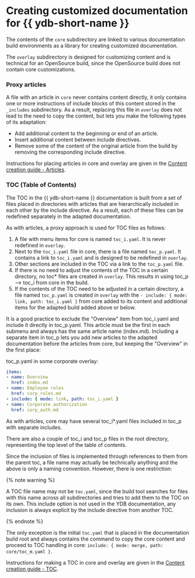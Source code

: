 # Creating customized documentation for {{ ydb-short-name }}

The contents of the `core` subdirectory are linked to various documentation build environments as a library for creating customized documentation.

The `overlay` subdirectory is designed for customizing content and is technical for an OpenSource build, since the OpenSource build does not contain core customizations.

### Proxy articles

A file with an article in `core` never contains content directly, it only contains one or more instructions of include blocks of this content stored in the `_includes` subdirectory. As a result, replacing this file in `overlay` does not lead to the need to copy the content, but lets you make the following types of its adaptation:

- Add additional content to the beginning or end of an article.
- Insert additional content between include directives.
- Remove some of the content of the original article from the build by removing the corresponding include directive.

Instructions for placing articles in core and overlay are given in the [Content creation guide - Articles](content.md#articles).

### TOC (Table of Contents)

The TOC in the {{ ydb-short-name }} documentation is built from a set of files placed in directories with articles that are hierarchically included in each other by the include directive. As a result, each of these files can be redefined separately in the adapted documentation.

As with articles, a proxy approach is used for TOC files as follows:

1. A file with menu items for core is named `toc_i.yaml`. It is never redefined in `overlay`.
1. Next to the `toc_i.yaml` file in core, there is a file named `toc_p.yaml`. It contains a link to `toc_i.yaml` and is designed to be redefined in `overlay`.
1. Other sections are included in the TOC via a link to the `toc_p.yaml` file.
1. If there is no need to adjust the contents of the TOC in a certain directory, no toc* files are created in `overlay`. This results in using toc_p --> toc_i from core in the build.
1. If the contents of the TOC need to be adjusted in a certain directory, a file named `toc_p.yaml` is created in `overlay` with the `- include: { mode: link, path: toc_i.yaml }` from core added to its content and additional items for the adapted build added above or below.

It is a good practice to exclude the "Overview" item from toc_i.yaml and include it directly in toc_p.yaml. This article must be the first in each submenu and always has the same article name (index.md). Including a separate item in toc_p lets you add new articles to the adapted documentation before the articles from core, but keeping the "Overview" in the first place:

toc_p.yaml in some corporate overlay:

```yaml
items:
- name: Overview
  href: index.md
- name: Employee roles
  href: corp_roles.md
- include: { mode: link, path: toc_i.yaml }
- name: Corporate authorization
  href: corp_auth.md
```

As with articles, core may have several toc_i*.yaml files included in toc_p with separate includes.

There are also a couple of toc_i and toc_p files in the root directory, representing the top level of the table of contents.

Since the inclusion of files is implemented through references to them from the parent toc, a file name may actually be technically anything and the above is only a naming convention. However, there is one restriction:

{% note warning %}

A TOC file name may not be `toc.yaml`, since the build tool searches for files with this name across all subdirectories and tries to add them to the TOC on its own. This include option is not used in the YDB documentation, any inclusion is always explicit by the include directive from another TOC.

{% endnote %}

The only exception is the initial `toc.yaml` that is placed in the documentation build root and always contains the command to copy the core content and proceed to TOC handling in core: `include: { mode: merge, path: core/toc_m.yaml }`.

Instructions for making a TOC in core and overlay are given in the [Content creation guide - TOC](content.md#toc).

